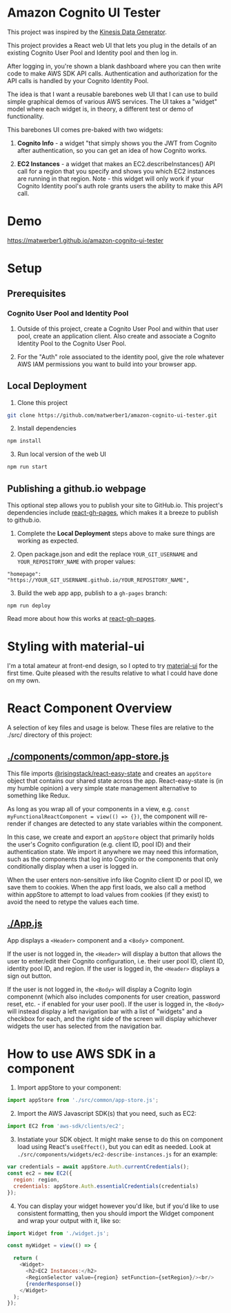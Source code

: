 # Amazon Cognito UI Tester

This project was inspired by the [Kinesis Data Generator](https://awslabs.github.io/amazon-kinesis-data-generator/web/producer.html).

This project provides a React web UI that lets you plug in the details of an existing Cognito User Pool and Identity pool and then log in. 

After logging in, you're shown a blank dashboard where you can then write code to make AWS SDK API calls. Authentication and authorization for the API calls is handled by your Cognito Identity Pool.

The idea is that I want a reusable barebones web UI that I can use to build simple graphical demos of various AWS services. The UI takes a "widget" model where each widget is, in theory, a different test or demo of functionality. 

This barebones UI comes pre-baked with two widgets:

1. **Cognito Info** - a widget "that simply shows you the JWT from Cognito after authentication, so you can get an idea of how Cognito works. 

2. **EC2 Instances** - a widget that makes an EC2.describeInstances() API call for a region that you specify and shows you which EC2 instances are running in that region. Note - this widget will only work if your Cognito Identity pool's auth role grants users the ability to make this API call.

# Demo

https://matwerber1.github.io/amazon-cognito-ui-tester

# Setup 

## Prerequisites

### Cognito User Pool and Identity Pool

1. Outside of this project, create a Cognito User Pool and within that user pool, create an application client. Also create and associate a Cognito Identity Pool to the Cognito User Pool. 

2. For the "Auth" role associated to the identity pool, give the role whatever AWS IAM permissions you want to build into your browser app. 

## Local Deployment

1. Clone this project

  ```sh
  git clone https://github.com/matwerber1/amazon-cognito-ui-tester.git
  ```

2. Install dependencies

  ```sh
  npm install
  ```

3. Run local version of the web UI

  ```sh
  npm run start
  ```

## Publishing a github.io webpage

This optional step allows you to publish your site to GitHub.io. This project's dependencies include [react-gh-pages](https://github.com/gitname/react-gh-pages), which makes it a breeze to publish to github.io. 

1. Complete the **Local Deployment** steps above to make sure things are working as expected.

2. Open package.json and edit the replace `YOUR_GIT_USERNAME` and `YOUR_REPOSITORY_NAME` with proper values:

  ```
  "homepage": "https://YOUR_GIT_USERNAME.github.io/YOUR_REPOSITORY_NAME",
  ```

3. Build the web app app, publish to a `gh-pages` branch:

  ```
  npm run deploy
  ```

Read more about how this works at [react-gh-pages](https://github.com/gitname/react-gh-pages).

# Styling with material-ui

I'm a total amateur at front-end design, so I opted to try [material-ui](material-ui.com/) for the first time. Quite pleased with the results relative to what I could have done on my own. 

# React Component Overview

A selection of key files and usage is below. These files are relative to the ./src/ directory of this project: 

## [./components/common/app-store.js](./src/components/common/app-store.js)

This file imports [@risingstack/react-easy-state](https://github.com/RisingStack/react-easy-state) and creates an `appStore` object that contains our shared state across the app. React-easy-state is (in my humble opinion) a very simple state management alternative to something like Redux.

As long as you wrap all of your components in a view, e.g. `const myFunctionalReactComponent = view(() => {})`, the component will re-render if changes are detected to any state variables within the component. 

In this case, we create and export an `appStore` object that primarily holds the user's Cognito configuration (e.g. client ID, pool ID) and their authentication state. We import it anywhere we may need this information, such as the components that log into Cognito or the components that only conditionally display when a user is logged in. 

When the user enters non-sensitive info like Cognito client ID or pool ID, we save them to cookies. When the app first loads, we also call a method within appStore to attempt to load values from cookies (if they exist) to avoid the need to retype the values each time. 

## [./App.js](./src/App.js)

App displays a `<Header>` component and a <`Body`> component. 

If the user is not logged in, the `<Header>` will display a button that allows the user to enter/edit their Cognito configuration, i.e. their user pool ID, client ID, identity pool ID, and region. If the user is logged in, the `<Header>` displays a sign out button. 

If the user is not logged in, the `<Body>` will display a Cognito login componennt (which also includes components for user creation, password reset, etc. - if enabled for your user pool). If the user is logged in, the `<Body>` will instead display a left navigation bar with a list of "widgets" and a checkbox for each, and the right side of the screen will display whichever widgets the user has selected from the navigation bar.

# How to use AWS SDK in a component

1. Import appStore to your component:

  ```js
  import appStore from './src/common/app-store.js';
  ```

2. Import the AWS Javascript SDK(s) that you need, such as EC2:

  ```js
  import EC2 from 'aws-sdk/clients/ec2';
  ```

3. Instatiate your SDK object. It might make sense to do this on component load using React's `useEffect()`, but you can edit as needed. Look at `./src/components/widgets/ec2-describe-instances.js` for an example:

  ```js
  var credentials = await appStore.Auth.currentCredentials();
  const ec2 = new EC2({
    region: region,
    credentials: appStore.Auth.essentialCredentials(credentials)
  });
  ```

4. You can display your widget however you'd like, but if you'd like to use consistent formatting, then you should import the Widget component and wrap your output with it, like so: 

  ```js
  import Widget from './widget.js';

  const myWidget = view(() => {

    return (
      <Widget>
        <h2>EC2 Instances:</h2>
        <RegionSelector value={region} setFunction={setRegion}/><br/>
        {renderResponse()}
      </Widget>
    );
  });
  ```
  
